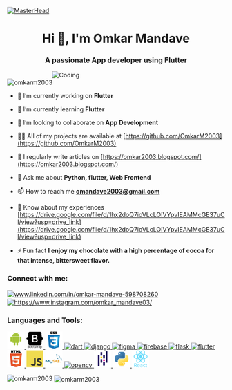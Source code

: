 [![MasterHead](https://www.hiddenbrains.com/blog/wp-content/uploads/2019/07/kotlin-for-android-app-development.gif)](https://github.com/OmkarM2003) 
<h1 align="center">Hi 👋, I'm Omkar Mandave</h1>
<h3 align="center">A passionate App developer using Flutter</h3>
<img align="right" alt="Coding" width="400" src="https://www.himalayanitsolutions.com/img/mobilegif.gif">

<p align="left"> <img src="https://komarev.com/ghpvc/?username=omkarm2003&label=Profile%20views&color=0e75b6&style=flat" alt="omkarm2003" /> </p>

- 🔭 I’m currently working on **Flutter**

- 🌱 I’m currently learning **Flutter**

- 👯 I’m looking to collaborate on **App Development**

- 👨‍💻 All of my projects are available at [https://github.com/OmkarM2003](https://github.com/OmkarM2003)

- 📝 I regularly write articles on [https://omkar2003.blogspot.com/](https://omkar2003.blogspot.com/)

- 💬 Ask me about **Python, flutter, Web Frontend**

- 📫 How to reach me **omandave2003@gmail.com**

- 📄 Know about my experiences [https://drive.google.com/file/d/1hx2doQ7ioVLcLOIVYpvIEAMMcGE37uCl/view?usp=drive_link](https://drive.google.com/file/d/1hx2doQ7ioVLcLOIVYpvIEAMMcGE37uCl/view?usp=drive_link)

- ⚡ Fun fact **I enjoy my chocolate with a high percentage of cocoa for that intense, bittersweet flavor.**

<h3 align="left">Connect with me:</h3>
<p align="left">
<a href="https://linkedin.com/in/omkar-mandave-598708260" target="blank"><img align="center" src="https://raw.githubusercontent.com/rahuldkjain/github-profile-readme-generator/master/src/images/icons/Social/linked-in-alt.svg" alt="www.linkedin.com/in/omkar-mandave-598708260" height="30" width="40" /></a>
<a href="https://instagram.com/omkar_mandave03/" target="blank"><img align="center" src="https://raw.githubusercontent.com/rahuldkjain/github-profile-readme-generator/master/src/images/icons/Social/instagram.svg" alt="https://www.instagram.com/omkar_mandave03/" height="30" width="40" /></a>
</p>

<h3 align="left">Languages and Tools:</h3>
<p align="left"> <a href="https://developer.android.com" target="_blank" rel="noreferrer"> <img src="https://raw.githubusercontent.com/devicons/devicon/master/icons/android/android-original-wordmark.svg" alt="android" width="40" height="40"/> </a> <a href="https://getbootstrap.com" target="_blank" rel="noreferrer"> <img src="https://raw.githubusercontent.com/devicons/devicon/master/icons/bootstrap/bootstrap-plain-wordmark.svg" alt="bootstrap" width="40" height="40"/> </a> <a href="https://www.w3schools.com/css/" target="_blank" rel="noreferrer"> <img src="https://raw.githubusercontent.com/devicons/devicon/master/icons/css3/css3-original-wordmark.svg" alt="css3" width="40" height="40"/> </a> <a href="https://dart.dev" target="_blank" rel="noreferrer"> <img src="https://www.vectorlogo.zone/logos/dartlang/dartlang-icon.svg" alt="dart" width="40" height="40"/> </a> <a href="https://www.djangoproject.com/" target="_blank" rel="noreferrer"> <img src="https://cdn.worldvectorlogo.com/logos/django.svg" alt="django" width="40" height="40"/> </a> <a href="https://www.figma.com/" target="_blank" rel="noreferrer"> <img src="https://www.vectorlogo.zone/logos/figma/figma-icon.svg" alt="figma" width="40" height="40"/> </a> <a href="https://firebase.google.com/" target="_blank" rel="noreferrer"> <img src="https://www.vectorlogo.zone/logos/firebase/firebase-icon.svg" alt="firebase" width="40" height="40"/> </a> <a href="https://flask.palletsprojects.com/" target="_blank" rel="noreferrer"> <img src="https://www.vectorlogo.zone/logos/pocoo_flask/pocoo_flask-icon.svg" alt="flask" width="40" height="40"/> </a> <a href="https://flutter.dev" target="_blank" rel="noreferrer"> <img src="https://www.vectorlogo.zone/logos/flutterio/flutterio-icon.svg" alt="flutter" width="40" height="40"/> </a> <a href="https://www.w3.org/html/" target="_blank" rel="noreferrer"> <img src="https://raw.githubusercontent.com/devicons/devicon/master/icons/html5/html5-original-wordmark.svg" alt="html5" width="40" height="40"/> </a> <a href="https://developer.mozilla.org/en-US/docs/Web/JavaScript" target="_blank" rel="noreferrer"> <img src="https://raw.githubusercontent.com/devicons/devicon/master/icons/javascript/javascript-original.svg" alt="javascript" width="40" height="40"/> </a> <a href="https://www.mysql.com/" target="_blank" rel="noreferrer"> <img src="https://raw.githubusercontent.com/devicons/devicon/master/icons/mysql/mysql-original-wordmark.svg" alt="mysql" width="40" height="40"/> </a> <a href="https://opencv.org/" target="_blank" rel="noreferrer"> <img src="https://www.vectorlogo.zone/logos/opencv/opencv-icon.svg" alt="opencv" width="40" height="40"/> </a> <a href="https://pandas.pydata.org/" target="_blank" rel="noreferrer"> <img src="https://raw.githubusercontent.com/devicons/devicon/2ae2a900d2f041da66e950e4d48052658d850630/icons/pandas/pandas-original.svg" alt="pandas" width="40" height="40"/> </a> <a href="https://www.python.org" target="_blank" rel="noreferrer"> <img src="https://raw.githubusercontent.com/devicons/devicon/master/icons/python/python-original.svg" alt="python" width="40" height="40"/> </a> <a href="https://reactjs.org/" target="_blank" rel="noreferrer"> <img src="https://raw.githubusercontent.com/devicons/devicon/master/icons/react/react-original-wordmark.svg" alt="react" width="40" height="40"/> </a> </p>

<p><img align="left" src="https://github-readme-stats.vercel.app/api/top-langs?username=omkarm2003" alt="omkarm2003" /></p>

<p>&nbsp;<img align="center" src="https://github-readme-stats.vercel.app/api?username=omkarm2003" alt="omkarm2003" /></p>
